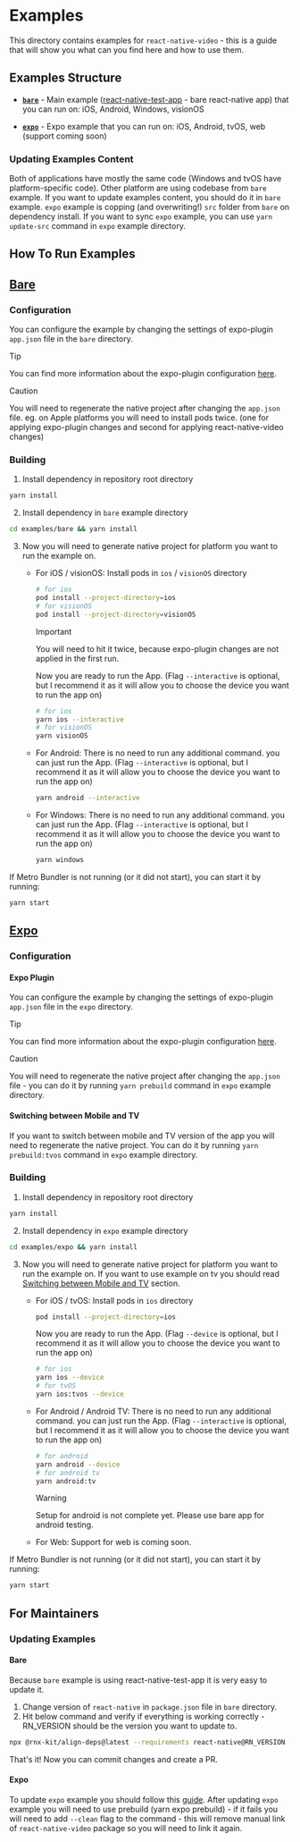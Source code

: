 # Examples
This directory contains examples for `react-native-video` - this is a guide that will show you what can you find here and how to use them.

## Examples Structure

- **[`bare`](#bare)** - Main example ([react-native-test-app](https://github.com/microsoft/react-native-test-app) - bare react-native app) that you can run on: iOS, Android, Windows, visionOS

- **[`expo`](#expo)** - Expo example that you can run on: iOS, Android, tvOS, web (support coming soon)

### Updating Examples Content

Both of applications have mostly the same code (Windows and tvOS have platform-specific code). Other platform are using codebase from `bare` example. 
If you want to update examples content, you should do it in `bare` example. `expo` example is copping (and overwriting!) `src` folder from `bare` on dependency install. 
If you want to sync `expo` example, you can use `yarn update-src` command in `expo` example directory.

## How To Run Examples

## [Bare](https://github.com/TheWidlarzGroup/react-native-video/tree/master/examples/bare)

### Configuration

You can configure the example by changing the settings of expo-plugin `app.json` file in the `bare` directory.

> [!TIP]
> You can find more information about the expo-plugin configuration [here](https://thewidlarzgroup.github.io/react-native-video/other/expo/).

> [!CAUTION]
> You will need to regenerate the native project after changing the `app.json` file. eg. on Apple platforms you will need to install pods twice. (one for applying expo-plugin changes and second for applying react-native-video changes)

### Building
1. Install dependency in repository root directory
```bash
yarn install
```

2. Install dependency in `bare` example directory
```bash
cd examples/bare && yarn install
```

3. Now you will need to generate native project for platform you want to run the example on. 
    - For iOS / visionOS:
      Install pods in `ios` / `visionOS` directory
      ```bash
      # for ios
      pod install --project-directory=ios
      # for visionOS
      pod install --project-directory=visionOS
      ```
      > [!IMPORTANT]  
      > You will need to hit it twice, because expo-plugin changes are not applied in the first run.

      Now you are ready to run the App. (Flag `--interactive` is optional, but I recommend it as it will allow you to choose the device you want to run the app on)
      ```bash
      # for ios
      yarn ios --interactive
      # for visionOS
      yarn visionOS
      ```
     
    - For Android:
      There is no need to run any additional command. you can just run the App. (Flag `--interactive` is optional, but I recommend it as it will allow you to choose the device you want to run the app on)
      ```bash
      yarn android --interactive
      ```

    - For Windows:
      There is no need to run any additional command. you can just run the App. (Flag `--interactive` is optional, but I recommend it as it will allow you to choose the device you want to run the app on)
      ```bash
      yarn windows
      ```

If Metro Bundler is not running (or it did not start), you can start it by running:
```bash
yarn start
```

## [Expo](https://github.com/TheWidlarzGroup/react-native-video/tree/master/examples/bare)

### Configuration

#### Expo Plugin
You can configure the example by changing the settings of expo-plugin `app.json` file in the `expo` directory.

> [!TIP]
> You can find more information about the expo-plugin configuration [here](https://thewidlarzgroup.github.io/react-native-video/other/expo/).

> [!CAUTION]
> You will need to regenerate the native project after changing the `app.json` file - you can do it by running `yarn prebuild` command in `expo` example directory.

#### Switching between Mobile and TV
If you want to switch between mobile and TV version of the app you will need to regenerate the native project. You can do it by running `yarn prebuild:tvos` command in `expo` example directory.


### Building
1. Install dependency in repository root directory
```bash
yarn install
```

2. Install dependency in `expo` example directory
```bash
cd examples/expo && yarn install
```

3. Now you will need to generate native project for platform you want to run the example on. 
    If you want to use example on tv you should read [Switching between Mobile and TV](#switching-between-mobile-and-tv) section.

    - For iOS / tvOS:
      Install pods in `ios` directory
      ```bash
      pod install --project-directory=ios
      ```

      Now you are ready to run the App. (Flag `--device` is optional, but I recommend it as it will allow you to choose the device you want to run the app on)
      ```bash
      # for ios
      yarn ios --device
      # for tvOS
      yarn ios:tvos --device
      ```
     
    - For Android / Android TV:
      There is no need to run any additional command. you can just run the App. (Flag `--interactive` is optional, but I recommend it as it will allow you to choose the device you want to run the app on)
      ```bash
      # for android
      yarn android --device
      # for android tv
      yarn android:tv
      ```

      > [!WARNING]  
      > Setup for android is not complete yet. Please use bare app for android testing.

    - For Web:
      Support for web is coming soon.

If Metro Bundler is not running (or it did not start), you can start it by running:
```bash
yarn start
```

## For Maintainers

### Updating Examples

#### Bare
Because `bare` example is using react-native-test-app it is very easy to update it. 

1. Change version of `react-native` in `package.json` file in `bare` directory.
2. Hit below command and verify if everything is working correctly - RN_VERSION should be the version you want to update to.
```bash
npx @rnx-kit/align-deps@latest --requirements react-native@RN_VERSION --write
```

That's it! Now you can commit changes and create a PR.

#### Expo
To update `expo` example you should follow this [guide](https://docs.expo.dev/workflow/upgrading-expo-sdk-walkthrough/).
After updating `expo` example you will need to use prebuild (yarn expo prebuild) - if it fails you will need to add `--clean` flag to the command - this will remove manual link of `react-native-video` package so you will need to link it again.